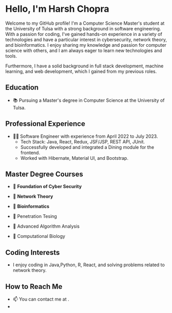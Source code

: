 # Hello, I'm Harsh Chopra

Welcome to my GitHub profile! I'm a Computer Science Master's student at the University of Tulsa with a strong background in software engineering. With a passion for coding, I've gained hands-on experience in a variety of technologies and have a particular interest in cybersecurity, network theory, and bioinformatics. I enjoy sharing my knowledge and passion for computer science with others, and I am always eager to learn new technologies and tools.

Furthermore,
I have a solid background in full stack development, machine learning, and web development, which I gained from my previous roles.
## Education

- 📚 Pursuing a Master's degree in Computer Science at the University of Tulsa.

## Professional Experience

- 👨‍💻 Software Engineer with experience from April 2022 to July 2023.
  - Tech Stack: Java, React, Redux, JSF/JSP, REST API, JUnit.
  - Successfully developed and integrated a Dining module for the frontend.
  - Worked with Hibernate, Material UI, and Bootstrap.

## Master Degree Courses

- 📖 **Foundation of Cyber Security**
  
- 📖 **Network Theory**

- 📖 **Bioinformatics**
  
- 📖 Penetration Tesing

- 📖 Advanced Algorithm Analysis

- 📖 Computational Biology


## Coding Interests

- I enjoy coding in Java,Python, R, React, and solving problems related to network theory.

## How to Reach Me

- 📫 You can contact me at .
-
